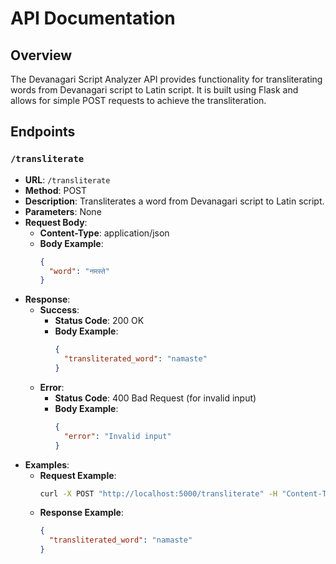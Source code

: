 # API Documentation

## Overview
The Devanagari Script Analyzer API provides functionality for transliterating words from Devanagari script to Latin script. It is built using Flask and allows for simple POST requests to achieve the transliteration.

## Endpoints

### `/transliterate`

- **URL**: `/transliterate`
- **Method**: POST
- **Description**: Transliterates a word from Devanagari script to Latin script.
- **Parameters**: None
- **Request Body**:
  - **Content-Type**: application/json
  - **Body Example**:
    ```json
    {
      "word": "नमस्ते"
    }
    ```
- **Response**:
  - **Success**:
    - **Status Code**: 200 OK
    - **Body Example**:
      ```json
      {
        "transliterated_word": "namaste"
      }
      ```
  - **Error**:
    - **Status Code**: 400 Bad Request (for invalid input)
    - **Body Example**:
      ```json
      {
        "error": "Invalid input"
      }
      ```
- **Examples**:
  - **Request Example**:
    ```bash
    curl -X POST "http://localhost:5000/transliterate" -H "Content-Type: application/json" -d '{"word":"नमस्ते"}'
    ```
  - **Response Example**:
    ```json
    {
      "transliterated_word": "namaste"
    }
    ```


